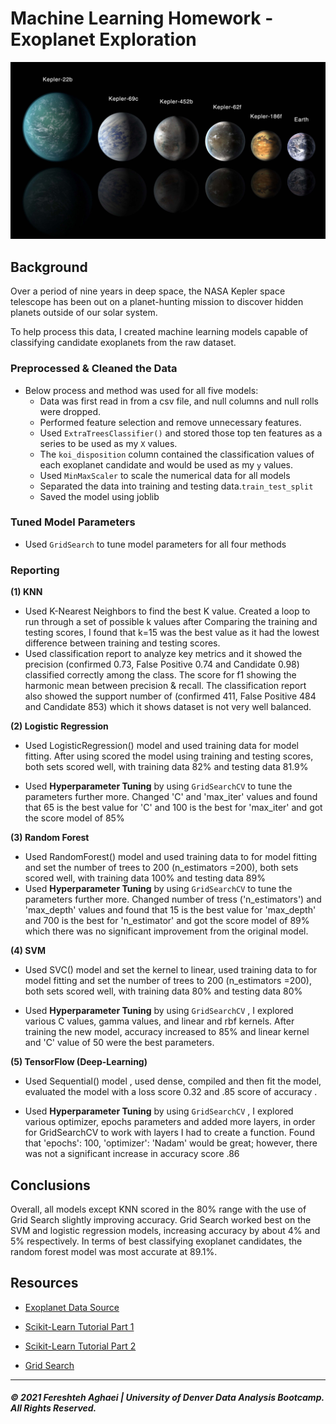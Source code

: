 # Machine Learning Homework - Exoplanet Exploration

![exoplanets.jpg](Images/exoplanets.jpg)



## Background

Over a period of nine years in deep space, the NASA Kepler space telescope has been out on a planet-hunting mission to discover hidden planets outside of our solar system.

To help process this data, I created machine learning models capable of classifying candidate exoplanets from the raw dataset.

### Preprocessed & Cleaned the Data

* Below process and method was used for all five models:
  * Data was first read in from a csv file, and null columns and null rolls were dropped. 
  * Performed feature selection and remove unnecessary features.
  * Used `ExtraTreesClassifier()` and stored those top ten features as a series to be used as my `X` values. 
  * The `koi_disposition` column contained the classification values of each exoplanet candidate and would be used as my `y` values.
  * Used `MinMaxScaler` to scale the numerical data for all models
  * Separated the data into training and testing data.`train_test_split` 
  * Saved the model using joblib

### Tuned Model Parameters

* Used `GridSearch` to tune model parameters for all four methods

  

### Reporting

**(1) KNN**

- Used K-Nearest Neighbors to find the best K value. Created a loop to run through a set of possible k values after Comparing the training and testing scores, I found that k=15 was the best value as it had the lowest difference between training and testing scores.
- Used classification report to analyze key metrics and it showed the precision (confirmed 0.73, False Positive 0.74 and Candidate 0.98) classified correctly among the class. The score for f1 showing the harmonic mean between precision & recall. The classification report also showed the support number of  (confirmed 411, False Positive 484 and Candidate 853)  which it shows dataset is not very well balanced.

**(2) Logistic Regression**

- Used LogisticRegression() model and used training data for model fitting. After using scored the model using training and testing scores, both sets scored well, with training data 82% and testing data 81.9%

- Used **Hyperparameter Tuning** by using `GridSearchCV` to tune the parameters further more. Changed 'C' and 'max_iter' values and found that 65 is the best value for 'C' and 100 is the best for 'max_iter' and got the score model of 85% 

  


**(3) Random Forest**

- Used RandomForest() model and used training data to for model fitting and set the number of trees to 200 (n_estimators =200), both sets scored well, with training data 100% and testing data 89%
- Used **Hyperparameter Tuning** by using `GridSearchCV` to tune the parameters further more. Changed number of tress ('n_estimators') and 'max_depth' values and found that 15 is the best value for 'max_depth' and 700 is the best for 'n_estimator' and got the score model of 89% which there was no significant improvement from the original model.



**(4) SVM**

- Used SVC() model and set the kernel to linear, used training data to for model fitting and set the number of trees to 200 (n_estimators =200), both sets scored well, with training data 80% and testing data 80%

- Used **Hyperparameter Tuning** by using `GridSearchCV` , I explored various C values, gamma values, and linear and rbf kernels. After training the new model, accuracy increased to 85% and linear kernel and 'C' value of 50 were the best parameters.

  


**(5) TensorFlow (Deep-Learning)**

- Used Sequential() model , used dense, compiled and then fit the model, evaluated the model with a loss score 0.32  and .85 score of accuracy .

- Used **Hyperparameter Tuning** by using `GridSearchCV` , I explored various optimizer, epochs parameters and added more layers, in order for GridSearchCV to work with layers I had to create a function.  Found that 'epochs': 100, 'optimizer': 'Nadam' would be great; however, there was not a significant increase in accuracy score .86

  

## Conclusions

Overall, all models except KNN scored in the 80% range with the use of Grid Search slightly improving accuracy. Grid Search worked best on the SVM  and logistic regression models, increasing accuracy by about 4% and 5% respectively. In terms of best classifying exoplanet candidates, the random forest model was most accurate at 89.1%.



## Resources

* [Exoplanet Data Source](https://www.kaggle.com/nasa/kepler-exoplanet-search-results)

* [Scikit-Learn Tutorial Part 1](https://www.youtube.com/watch?v=4PXAztQtoTg)

* [Scikit-Learn Tutorial Part 2](https://www.youtube.com/watch?v=gK43gtGh49o&t=5858s)

* [Grid Search](https://scikit-learn.org/stable/modules/grid_search.html)

- - -



##### © 2021 Fereshteh Aghaei | University of Denver Data Analysis Bootcamp. All Rights Reserved.
